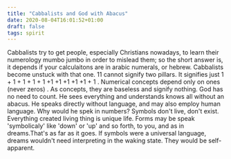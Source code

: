 ```yaml
---
title: "Cabbalists and God with Abacus"
date: 2020-08-04T16:01:52+01:00
draft: false
tags: spirit
---
```



Cabbalists try to get people, especially Christians nowadays, to learn their numerology mumbo jumbo in order to mislead them; so the short answer is, it depends if your calculaitons are in arabic numerals, or hebrew. Cabbalists become unstuck with that one. 11 cannot signify two pillars.  It signifies just 1 + 1 + 1 +  1 + 1 +1 +1 +1 +1 +1 + 1 .    Numerical concepts depend  only on ones (never zeros) . As concepts, they are baseless and signify nothing.  God has no need to count. He
sees everything
and understands knows all without an abacus.  He speaks directly without language, and may also employ human language. Why would he spek in  numbers?  Symbols don't live, don't exist. Everything created living thing is unique life. Forms may be speak 'symbolicaly'  like 'down' or 'up'  and so forth, to you, and as in dreams.That's as far as it goes. If symbols were a universal language, dreams wouldn't need interpreting in the waking state. They would be self-apparent.  

